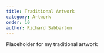 ```yaml
---
title: Traditional Artwork
category: Artwork
order: 10
author: Richard Sabbarton
---
```


Placeholder for my traditional artwork


